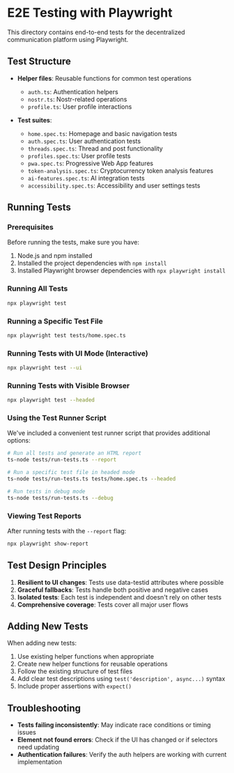 # E2E Testing with Playwright

This directory contains end-to-end tests for the decentralized communication platform using Playwright.

## Test Structure

- **Helper files**: Reusable functions for common test operations
  - `auth.ts`: Authentication helpers
  - `nostr.ts`: Nostr-related operations
  - `profile.ts`: User profile interactions

- **Test suites**:
  - `home.spec.ts`: Homepage and basic navigation tests
  - `auth.spec.ts`: User authentication tests
  - `threads.spec.ts`: Thread and post functionality
  - `profiles.spec.ts`: User profile tests
  - `pwa.spec.ts`: Progressive Web App features
  - `token-analysis.spec.ts`: Cryptocurrency token analysis features
  - `ai-features.spec.ts`: AI integration tests
  - `accessibility.spec.ts`: Accessibility and user settings tests

## Running Tests

### Prerequisites

Before running the tests, make sure you have:

1. Node.js and npm installed
2. Installed the project dependencies with `npm install`
3. Installed Playwright browser dependencies with `npx playwright install`

### Running All Tests

```bash
npx playwright test
```

### Running a Specific Test File

```bash
npx playwright test tests/home.spec.ts
```

### Running Tests with UI Mode (Interactive)

```bash
npx playwright test --ui
```

### Running Tests with Visible Browser

```bash
npx playwright test --headed
```

### Using the Test Runner Script

We've included a convenient test runner script that provides additional options:

```bash
# Run all tests and generate an HTML report
ts-node tests/run-tests.ts --report

# Run a specific test file in headed mode
ts-node tests/run-tests.ts tests/home.spec.ts --headed

# Run tests in debug mode
ts-node tests/run-tests.ts --debug
```

### Viewing Test Reports

After running tests with the `--report` flag:

```bash
npx playwright show-report
```

## Test Design Principles

1. **Resilient to UI changes**: Tests use data-testid attributes where possible
2. **Graceful fallbacks**: Tests handle both positive and negative cases
3. **Isolated tests**: Each test is independent and doesn't rely on other tests
4. **Comprehensive coverage**: Tests cover all major user flows

## Adding New Tests

When adding new tests:

1. Use existing helper functions when appropriate
2. Create new helper functions for reusable operations
3. Follow the existing structure of test files
4. Add clear test descriptions using `test('description', async...)` syntax
5. Include proper assertions with `expect()`

## Troubleshooting

- **Tests failing inconsistently**: May indicate race conditions or timing issues
- **Element not found errors**: Check if the UI has changed or if selectors need updating
- **Authentication failures**: Verify the auth helpers are working with current implementation